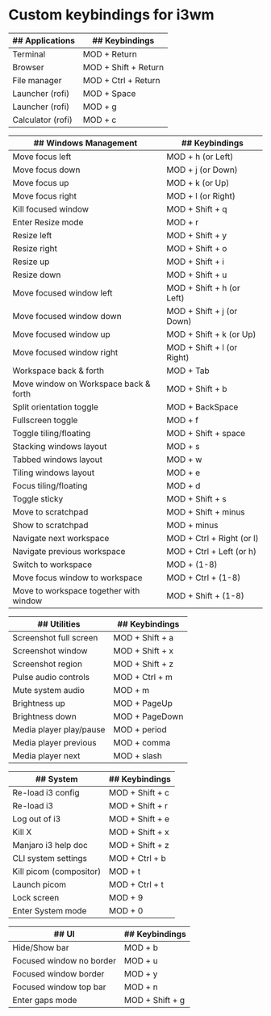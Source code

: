 # Custom keybindings for i3wm

|## Applications           |## Keybindings                      
|--------------------------|---------------------
|Terminal                  |MOD + Return         
|Browser                   |MOD + Shift + Return 
|File manager              |MOD + Ctrl + Return  
|Launcher (rofi)           |MOD + Space          
|Launcher (rofi)           |MOD + g          
|Calculator (rofi)         |MOD + c          

|## Windows Management     |## Keybindings
|--------------------------|---------------------
|Move focus left           |MOD + h (or Left)    
|Move focus down           |MOD + j (or Down)    
|Move focus up             |MOD + k (or Up)      
|Move focus right          |MOD + l (or Right)   
|Kill focused window       |MOD + Shift + q      
|Enter Resize mode         |MOD + r              
|Resize left               |MOD + Shift + y
|Resize right              |MOD + Shift + o
|Resize up                 |MOD + Shift + i
|Resize down               |MOD + Shift + u
|Move focused window left  |MOD + Shift + h (or Left)    
|Move focused window down  |MOD + Shift + j (or Down)    
|Move focused window up    |MOD + Shift + k (or Up)      
|Move focused window right |MOD + Shift + l (or Right)   
|Workspace back & forth    |MOD + Tab            
|Move window on Workspace back & forth    |MOD + Shift + b            
|Split orientation toggle  |MOD + BackSpace
|Fullscreen toggle         |MOD + f
|Toggle tiling/floating    |MOD + Shift + space
|Stacking windows layout   |MOD + s
|Tabbed windows layout     |MOD + w
|Tiling windows layout     |MOD + e
|Focus tiling/floating     |MOD + d
|Toggle sticky             |MOD + Shift + s
|Move to scratchpad        |MOD + Shift + minus
|Show to scratchpad        |MOD + minus
|Navigate next workspace   |MOD + Ctrl + Right (or l)
|Navigate previous workspace |MOD + Ctrl + Left (or h)
|Switch to workspace       |MOD + (1-8) 
|Move focus window to workspace |MOD + Ctrl + (1-8)
|Move to workspace together with window |MOD + Shift + (1-8)

|## Utilities              |## Keybindings
|--------------------------|---------------------
|Screenshot full screen    |MOD + Shift + a      
|Screenshot window         |MOD + Shift + x      
|Screenshot region         |MOD + Shift + z      
|Pulse audio controls      |MOD + Ctrl + m       
|Mute system audio         |MOD + m       
|Brightness up             |MOD + PageUp         
|Brightness down           |MOD + PageDown       
|Media player play/pause   |MOD + period       
|Media player previous     |MOD + comma       
|Media player next         |MOD + slash       

|## System                 |## Keybindings                  
|--------------------------|---------------------
|Re-load i3 config         |MOD + Shift + c      
|Re-load i3                |MOD + Shift + r      
|Log out of i3             |MOD + Shift + e
|Kill X                    |MOD + Shift + x      
|Manjaro i3 help doc       |MOD + Shift + z      
|CLI system settings       |MOD + Ctrl + b       
|Kill picom (compositor)   |MOD + t              
|Launch picom              |MOD + Ctrl + t       
|Lock screen               |MOD + 9
|Enter System mode         |MOD + 0

|## UI                     |## Keybindings                  
|--------------------------|---------------------
|Hide/Show bar             |MOD + b
|Focused window no border  |MOD + u               
|Focused window border     |MOD + y               
|Focused window top bar    |MOD + n               
|Enter gaps mode           |MOD + Shift + g

